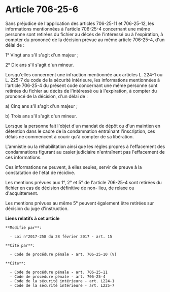 # Article 706-25-6

Sans préjudice de l'application des articles 706-25-11 et 706-25-12, les informations mentionnées à l'article 706-25-4
concernant une même personne sont retirées du fichier au décès de l'intéressé ou à l'expiration, à compter du prononcé de la
décision prévue au même article 706-25-4, d'un délai de : 

1° Vingt ans s'il s'agit d'un majeur ; 

2° Dix ans s'il s'agit d'un mineur. 

Lorsqu'elles concernent une infraction mentionnée aux articles L. 224-1 ou L. 225-7 du code de la sécurité intérieure, les
informations mentionnées à l'article 706-25-4 du présent code concernant une même personne sont retirées du fichier au décès
de l'intéressé ou à l'expiration, à compter du prononcé de la décision, d'un délai de : 

a) Cinq ans s'il s'agit d'un majeur ; 

b) Trois ans s'il s'agit d'un mineur. 

Lorsque la personne fait l'objet d'un mandat de dépôt ou d'un maintien en détention dans le cadre de la condamnation
entraînant l'inscription, ces délais ne commencent à courir qu'à compter de sa libération. 

L'amnistie ou la réhabilitation ainsi que les règles propres à l'effacement des condamnations figurant au casier judiciaire
n'entraînent pas l'effacement de ces informations. 

Ces informations ne peuvent, à elles seules, servir de preuve à la constatation de l'état de récidive. 

Les mentions prévues aux 1°, 2° et 5° de l'article 706-25-4 sont retirées du fichier en cas de décision définitive de non-
lieu, de relaxe ou d'acquittement. 

Les mentions prévues au même 5° peuvent également être retirées sur décision du juge d'instruction.

**Liens relatifs à cet article**

	**Modifié par**:

	  - Loi n°2017-258 du 28 février 2017 - art. 15

	**Cité par**:

	  - Code de procédure pénale - art. 706-25-10 (V)

	**Cite**:

	  - Code de procédure pénale - art. 706-25-11
	  - Code de procédure pénale - art. 706-25-4
	  - Code de la sécurité intérieure - art. L224-1
	  - Code de la sécurité intérieure - art. L225-7
